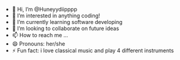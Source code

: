 - 👋 Hi, I’m @Huneyydiipppp
- 👀 I’m interested in anything coding! 
- 🌱 I’m currently learning software developing
- 💞️ I’m looking to collaborate on future ideas
- 📫 How to reach me ...
- 😄 Pronouns: her/she
- ⚡ Fun fact: i love classical music and play 4 different instruments

<!---
Huneyydiipppp/Huneyydiipppp is a ✨ special ✨ repository because its `README.md` (this file) appears on your GitHub profile.
You can click the Preview link to take a look at your changes.
--->
